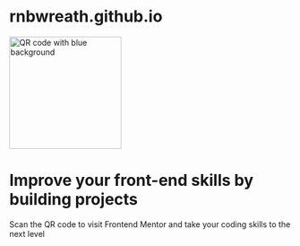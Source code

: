 # rnbwreath.github.io
<!DOCTYPE html>
<html>
<head>
	<link rel="stylesheet" type="text/css" href="https://rnbwreath.github.io/styles.css">
</head>
	<body>
		<img src="https://photos.google.com/photo/AF1QipNpcKns7Scx2iHR376aiLEkr6LyxFv_xbFoMA7T" alt="QR code with blue background" height="200" width="200">
		<h1>Improve your front-end skills by building projects</h1>
		<p>Scan the QR code to visit Frontend Mentor and take your coding skills to the next level</p>
	</body>
</html>
